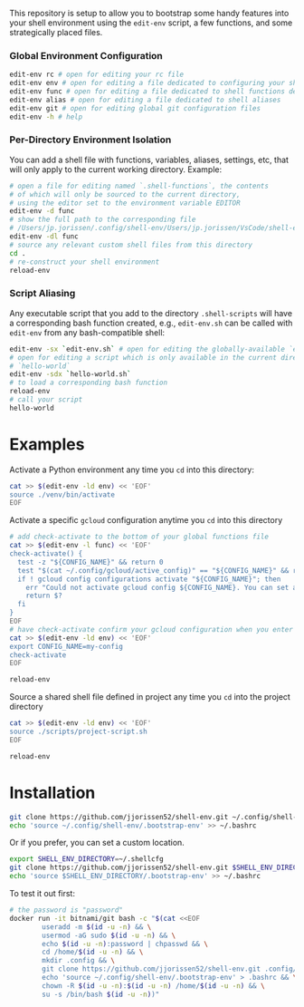 This repository is setup to allow you to bootstrap some handy features into your shell environment using the `edit-env` script, a few functions, and some strategically placed files.

### Global Environment Configuration
```bash
edit-env rc # open for editing your rc file
edit-env env # open for editing a file dedicated to configuring your shell environment defined globally
edit-env func # open for editing a file dedicated to shell functions defined globally
edit-env alias # open for editing a file dedicated to shell aliases
edit-env git # open for editing global git configuration files
edit-env -h # help
```

### Per-Directory Environment Isolation
You can add a shell file with functions, variables, aliases, settings, etc, that will only apply to the current working directory. Example:
```bash
# open a file for editing named `.shell-functions`, the contents 
# of which will only be sourced to the current directory, 
# using the editor set to the environment variable EDITOR
edit-env -d func
# show the full path to the corresponding file
# /Users/jp.jorissen/.config/shell-env/Users/jp.jorissen/VsCode/shell-env/.shell-functions
edit-env -dl func
# source any relevant custom shell files from this directory
cd .
# re-construct your shell environment
reload-env
```

### Script Aliasing
Any executable script that you add to the directory `.shell-scripts` will have a corresponding bash function created, e.g., `edit-env.sh` can be called with `edit-env` from any bash-compatible shell:
```bash
edit-env -sx `edit-env.sh` # open for editing the globally-available `edit-env.sh` script
# open for editing a script which is only available in the current directory, callable with the function
# `hello-world`
edit-env -sdx `hello-world.sh`
# to load a corresponding bash function
reload-env
# call your script
hello-world
```

# Examples
Activate a Python environment any time you `cd` into this directory:
```bash
cat >> $(edit-env -ld env) << 'EOF'
source ./venv/bin/activate
EOF
```

Activate a specific `gcloud` configuration anytime you `cd` into this directory
```bash
# add check-activate to the bottom of your global functions file
cat >> $(edit-env -l func) << 'EOF'
check-activate() {
  test -z "${CONFIG_NAME}" && return 0
  test "$(cat ~/.config/gcloud/active_config)" == "${CONFIG_NAME}" && return 0
  if ! gcloud config configurations activate "${CONFIG_NAME}"; then
    err "Could not activate gcloud config ${CONFIG_NAME}. You can set a custom config name with the environment variable CONFIG_NAME."
    return $?
  fi
}
EOF
# have check-activate confirm your gcloud configuration when you enter this directory
cat >> $(edit-env -ld env) << 'EOF'
export CONFIG_NAME=my-config
check-activate
EOF

reload-env
```

Source a shared shell file defined in project any time you `cd` into the project directory
```bash
cat >> $(edit-env -ld env) << 'EOF'
source ./scripts/project-script.sh
EOF

reload-env
```


# Installation

```bash
git clone https://github.com/jjorissen52/shell-env.git ~/.config/shell-env
echo 'source ~/.config/shell-env/.bootstrap-env' >> ~/.bashrc
```

Or if you prefer, you can set a custom location.
```bash
export SHELL_ENV_DIRECTORY=~/.shellcfg
git clone https://github.com/jjorissen52/shell-env.git $SHELL_ENV_DIRECTORY
echo 'source $SHELL_ENV_DIRECTORY/.bootstrap-env' >> ~/.bashrc
```

To test it out first:
```bash
# the password is "password"
docker run -it bitnami/git bash -c "$(cat <<EOF
        useradd -m $(id -u -n) && \
        usermod -aG sudo $(id -u -n) && \
        echo $(id -u -n):password | chpasswd && \
        cd /home/$(id -u -n) && \
        mkdir .config && \
        git clone https://github.com/jjorissen52/shell-env.git .config/shell-env && \
        echo 'source ~/.config/shell-env/.bootstrap-env' > .bashrc && \
        chown -R $(id -u -n):$(id -u -n) /home/$(id -u -n) && \
        su -s /bin/bash $(id -u -n))"
```